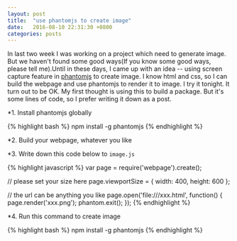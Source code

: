```yaml
---
layout: post
title:  "use phantomjs to create image"
date:   2016-08-10 22:31:30 +0800
categories: posts
---
```


In last two week I was working on a project which need to generate image. But we haven't found some good ways(If you know some good ways, please tell me).Until in these days, I came up with an idea -- using screen capture feature in [phantomjs](http://phantomjs.org/) to create image. I know html and css, so I can build the webpage and use phantomjs to render it to image. I try it tonight. It turn out to be OK. My first thought is using this to build a package. But it's some lines of code, so I prefer writing it down as a post.

*1. Install phantomjs globally

{% highlight bash %}
npm install -g phantomjs
{% endhighlight %}

*2. Build your webpage, whatever you like

*3. Write down this code below to `image.js`

{% highlight javascript %}
var page = require('webpage').create();

// please set your size here
page.viewportSize = {
  width: 400,
  height: 600
};

// the url can be anything you like
page.open('file:///xxx.html', function() {
  page.render('xxx.png');
  phantom.exit();
});
{% endhighlight %}

*4. Run this command to create image

{% highlight bash %}
npm install -g phantomjs
{% endhighlight %}
